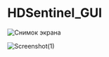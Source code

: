 # HDSentinel_GUI

![Снимок экрана](https://github.com/sofijacom/HDSentinel_GUI/assets/107557749/3fdcd971-8de6-4a9a-9978-279ad0a4eb6d)

![Screenshot(1)](https://github.com/sofijacom/HDSentinel_GUI/assets/107557749/d33bc5c3-36ae-4533-9e22-b13abc641a2d)
